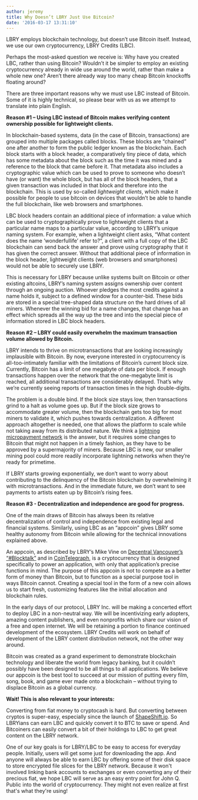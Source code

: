 ```yaml
---
author: jeremy
title: Why Doesn’t LBRY Just Use Bitcoin?
date: '2016-03-17 13:31:10'
---
```


LBRY employs blockchain technology, but doesn’t use Bitcoin itself. Instead, we use our own cryptocurrency, LBRY Credits (LBC).

Perhaps the most-asked question we receive is: Why have you created LBC, rather than using Bitcoin? Wouldn’t it be simpler to employ an existing cryptocurrency already in wide use around the world, rather than make a whole new one? Aren’t there already way too many cheap Bitcoin knockoffs floating around?

There are three important reasons why we must use LBC instead of Bitcoin. Some of it is highly technical, so please bear with us as we attempt to translate into plain English.

**Reason #1 – Using LBC instead of Bitcoin makes verifying content ownership possible for lightweight clients.**

In blockchain-based systems, data (in the case of Bitcoin, transactions) are grouped into multiple packages called blocks. These blocks are “chained” one after another to form the public ledger known as the blockchain. Each block starts with a block header, a comparatively tiny piece of data, which has some metadata about the block such as the time it was mined and a reference to the block that came before it. That metadata also includes a cryptographic value which can be used to prove to someone who doesn’t have (or want) the whole block, but has all of the block headers, that a given transaction was included in that block and therefore into the blockchain. This is used by so-called *lightweight clients*, which make it possible for people to use bitcoin on devices that wouldn’t be able to handle the full blockchain, like web browsers and smartphones.

LBC block headers contain an additional piece of information: a value which can be used to cryptographically prove to lightweight clients that a particular name maps to a particular value, according to LBRY’s unique naming system. For example, when a lightweight client asks, “What content does the name ‘wonderfullife’ refer to?”, a client with a full copy of the LBC blockchain can send back the answer and prove using cryptography that it has given the correct answer. Without that additional piece of information in the block header, lightweight clients (web browsers and smartphones) would not be able to securely use LBRY.

This is necessary for LBRY because unlike systems built on Bitcoin or other existing altcoins, LBRY’s naming system assigns ownership over content through an ongoing auction. Whoever pledges the most credits against a name holds it, subject to a defined window for a counter-bid. These bids are stored in a special tree-shaped data structure on the hard drives of all miners. Whenever the winning bid for a name changes, that change has an effect which spreads all the way up the tree and into the special piece of information stored in LBC block headers.

**Reason #2 – LBRY could easily overwhelm the maximum transaction volume allowed by Bitcoin.**

LBRY intends to thrive on microtransactions that are looking increasingly implausible with Bitcoin. By now, everyone interested in cryptocurrency is all-too-intimately familiar with the limitations of Bitcoin’s current block size. Currently, Bitcoin has a limit of one megabyte of data per block. If enough transactions happen over the network that the one-megabyte limit is reached, all additional transactions are considerably delayed. That’s why we’re currently seeing reports of transaction times in the high double-digits.

The problem is a double bind. If the block size stays low, then transactions grind to a halt as volume goes up. But if the block size grows to accommodate greater volume, then the blockchain gets too big for most miners to validate it, which pushes towards centralization. A different approach altogether is needed, one that allows the platform to scale while not taking away from its distributed nature. We think a [lightning micropayment network](https://lightning.network) is the answer, but it requires some changes to Bitcoin that might not happen in a timely fashion, as they have to be approved by a supermajority of miners. Because LBC is new, our smaller mining pool could more readily incorporate lightning networks when they’re ready for primetime.

If LBRY starts growing exponentially, we don’t want to worry about contributing to the delinquency of the Bitcoin blockchain by overwhelming it with microtransactions. And in the immediate future, we don’t want to see payments to artists eaten up by Bitcoin’s rising fees.

**Reason #3 - Decentralization and independence are good for progress.**

One of the main draws of Bitcoin has always been its relative decentralization of control and independence from existing legal and financial systems. Similarly, using LBC as an “appcoin” gives LBRY some healthy autonomy from Bitcoin while allowing for the technical innovations explained above.

An appcoin, as described by LBRY’s Mike Vine on [Decentral Vancouver’s “#Blocktalk”](http://blog.lbry.io/lbry-app-sneak-peak-big-questions-answered-lbry-on-blocktalk-last-night/) and in [CoinTelegraph](http://cointelegraph.com/news/the-appcoin-revolution-interview-with-mike-vine-of-lbry), is a cryptocurrency that is designed specifically to power an application, with only that application’s precise functions in mind. The purpose of this appcoin is not to compete as a better form of money than Bitcoin, but to function as a special purpose tool in ways Bitcoin cannot. Creating a special tool in the form of a new coin allows us to start fresh, customizing features like the initial allocation and blockchain rules.

In the early days of our protocol, LBRY Inc. will be making a concerted effort to deploy LBC in a non-neutral way. We will be incentivizing early adopters, amazing content publishers, and even nonprofits which share our vision of a free and open internet. We will be retaining a portion to finance continued development of the ecosystem. LBRY Credits will work on behalf of development of the LBRY content distribution network, not the other way around.

Bitcoin was created as a grand experiment to demonstrate blockchain technology and liberate the world from legacy banking, but it couldn’t possibly have been designed to be all things to all applications. We believe our appcoin is the best tool to succeed at our mission of putting every film, song, book, and game ever made onto a blockchain – without trying to displace Bitcoin as a global currency.

**Wait! This is also relevant to your interests:**

Converting from fiat money to cryptocash is hard. But converting between cryptos is super-easy, especially since the launch of [ShapeShift.io](http://www.shapeshift.io/). So LBRYians can earn LBC and quickly convert it to BTC to save or spend. And Bitcoiners can easily convert a bit of their holdings to LBC to get great content on the LBRY network.

One of our key goals is for LBRY/LBC to be easy to access for everyday people. Initially, users will get some just for downloading the app. And anyone will always be able to earn LBC by offering some of their disk space to store encrypted file slices for the LBRY network. Because it won't involved linking bank accounts to exchanges or even converting any of their precious fiat, we hope LBC will serve as an easy entry point for John Q. Public into the world of cryptocurrency. They might not even realize at first that's what they're using!